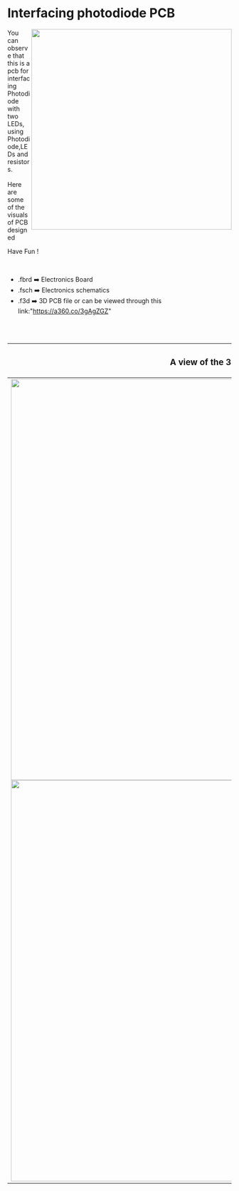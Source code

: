 



<h1>Interfacing photodiode PCB</h1>

<div>
   <img width=450 align=right src="https://github.com/yatharthagr7/Dive-into-Electronics/blob/main/PCB%20Designs/24-Interfacing%20photodiode/photodiode_pcb%20v2.png"/>
   <p>You can observe that this is a pcb for interfacing Photodiode with two LEDs, using Photodiode,LEDs and resistors.
     <br><br>Here are some of the visuals of PCB designed<br>
        
   Have Fun !
  </p>
<br>

   - .fbrd ➡️ Electronics Board
   - .fsch ➡️ Electronics schematics
   - .f3d  ➡️ 3D PCB file or can be viewed through this link:"https://a360.co/3gAgZGZ"
   
<br> <br>  
<div align=center>
   
| <h3>A view of the 3D file</h2> | <h3>Schematic Diagram for PCB</h3> |      
| --- | --- |
| <img width=900 align=center src="https://github.com/yatharthagr7/Dive-into-Electronics/blob/main/PCB%20Designs/24-Interfacing%20photodiode/img1.png"/><br><img width=900 align=center src="https://github.com/yatharthagr7/Dive-into-Electronics/blob/main/PCB%20Designs/24-Interfacing%20photodiode/img2.png"/> |    <img width="500" src="https://github.com/yatharthagr7/Dive-into-Electronics/blob/main/PCB%20Designs/24-Interfacing%20photodiode/schematics.png"> | 
 
</div>

 




